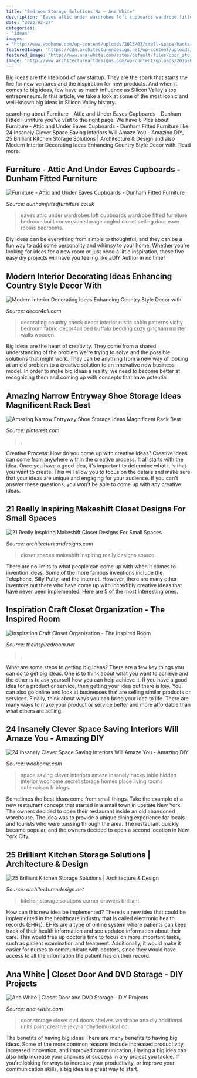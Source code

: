 ```yaml
---
title: "Bedroom Storage Solutions Nz ~ Ana White"
description: "Eaves attic under wardrobes loft cupboards wardrobe fitted furniture bedroom built conversion storage angled closet ceiling door eave rooms bedrooms"
date: "2023-02-27"
categories:
- "ideas"
images:
- "http://www.woohome.com/wp-content/uploads/2015/03/small-space-hacks-woohome-17.jpg"
featuredImage: "https://cdn.architecturendesign.net/wp-content/uploads/2014/09/25-Mullet-Cabinetry-Kitchen-Corner-Drawers.jpg"
featured_image: "http://www.ana-white.com/sites/default/files/door_storage2.jpg"
image: "http://www.architectureartdesigns.com/wp-content/uploads/2016/05/3-34.jpg"
---
```



Big ideas are the lifeblood of any startup. They are the spark that starts the fire for new ventures and the inspiration for new products. And when it comes to big ideas, few have as much influence as Silicon Valley's top entrepreneurs. In this article, we take a look at some of the most iconic and well-known big ideas in Silicon Valley history.

	

		
searching about Furniture - Attic and Under Eaves Cupboards - Dunham Fitted Furniture you've visit to the right page. We have 8 Pics about Furniture - Attic and Under Eaves Cupboards - Dunham Fitted Furniture like 24 Insanely Clever Space Saving Interiors Will Amaze You - Amazing DIY, 25 Brilliant Kitchen Storage Solutions | Architecture &amp; Design and also Modern Interior Decorating Ideas Enhancing Country Style Decor with. Read more:
		
    
## Furniture - Attic And Under Eaves Cupboards - Dunham Fitted Furniture

<img loading=lazy src="http://www.dunhamfittedfurniture.co.uk/wp-content/uploads/2014/01/under_eaves-12-of-255.jpg" onerror="this.onerror=null;this.src='https://tse4.mm.bing.net/th?id=OIP.MelJEGf79qx7bMvIuZsChQHaFj&amp;pid=15.1';" alt="Furniture - Attic and Under Eaves Cupboards - Dunham Fitted Furniture">

_Source: dunhamfittedfurniture.co.uk_

>eaves attic under wardrobes loft cupboards wardrobe fitted furniture bedroom built conversion storage angled closet ceiling door eave rooms bedrooms. 

	

Diy Ideas can be everything from simple to thoughtful, and they can be a fun way to add some personality and whimsy to your home. Whether you're looking for ideas for a new room or just need a little inspiration, these five easy diy projects will have you feeling like aDIY Author in no time!

    
## Modern Interior Decorating Ideas Enhancing Country Style Decor With

<img loading=lazy src="http://www.decor4all.com/wp-content/uploads/2014/05/check-decorative-patterns-room-decorating-ideas-5.jpg" onerror="this.onerror=null;this.src='https://tse1.mm.bing.net/th?id=OIP.2pJF01tX6dsBCB2hbwaCgwHaKf&amp;pid=15.1';" alt="Modern Interior Decorating Ideas Enhancing Country Style Decor with">

_Source: decor4all.com_

>decorating country check decor interior rustic cabin patterns vichy bedroom fabric decor4all bed buffalo bedding cozy gingham master walls wooden. 

	

Big Ideas are the heart of creativity. They come from a shared understanding of the problem we're trying to solve and the possible solutions that might work. They can be anything from a new way of looking at an old problem to a creative solution to an innovative new business model. In order to make big ideas a reality, we need to become better at recognizing them and coming up with concepts that have potential.

    
## Amazing Narrow Entryway Shoe Storage Ideas Magnificent Rack Best

<img loading=lazy src="https://i.pinimg.com/736x/01/74/be/0174be6615762a02315d816be22f6177.jpg" onerror="this.onerror=null;this.src='https://tse3.mm.bing.net/th?id=OIP.FJ4u2_zbOhW2x5dk4kQGXgHaGX&amp;pid=15.1';" alt="Amazing Narrow Entryway Shoe Storage Ideas Magnificent Rack Best">

_Source: pinterest.com_

>. 

	

Creative Process: How do you come up with creative ideas?
Creative ideas can come from anywhere within the creative process. It all starts with the idea. Once you have a good idea, it's important to determine what it is that you want to create. This will allow you to focus on the details and make sure that your ideas are unique and engaging for your audience. If you can't answer these questions, you won't be able to come up with any creative ideas.

    
## 21 Really Inspiring Makeshift Closet Designs For Small Spaces

<img loading=lazy src="http://www.architectureartdesigns.com/wp-content/uploads/2016/05/3-34.jpg" onerror="this.onerror=null;this.src='https://tse2.mm.bing.net/th?id=OIP.xoGDyX-zKtQJX8swIz77oAHaLJ&amp;pid=15.1';" alt="21 Really Inspiring Makeshift Closet Designs For Small Spaces">

_Source: architectureartdesigns.com_

>closet spaces makeshift inspiring really designs source. 

	

There are no limits to what people can come up with when it comes to invention ideas. Some of the more famous inventions include the Telephone, Silly Putty, and the internet. However, there are many other inventors out there who have come up with incredibly creative ideas that have never been implemented. Here are 5 of the most interesting ones.

    
## Inspiration Craft Closet Organization - The Inspired Room

<img loading=lazy src="https://theinspiredroom.net/wp-content/uploads/2014/01/Craft-Closet-Organization.jpg" onerror="this.onerror=null;this.src='https://tse3.mm.bing.net/th?id=OIP.PBkzfdgyF0UVCoLFAmvl4wHaJ3&amp;pid=15.1';" alt="Inspiration Craft Closet Organization - The Inspired Room">

_Source: theinspiredroom.net_

>. 

	

What are some steps to getting big ideas?
There are a few key things you can do to get big ideas. One is to think about what you want to achieve and the other is to ask yourself how you can help achieve it. If you have a good idea for a product or service, then getting your idea out there is key. You can also go online and look at businesses that are selling similar products or services. Finally, think about ways you can bring your idea to life. There are many ways to make your product or service better and more affordable than what others are selling.

    
## 24 Insanely Clever Space Saving Interiors Will Amaze You - Amazing DIY

<img loading=lazy src="http://www.woohome.com/wp-content/uploads/2015/03/small-space-hacks-woohome-17.jpg" onerror="this.onerror=null;this.src='https://tse1.mm.bing.net/th?id=OIP.cEJapFXdgvcxEAA_-C3KBQHaLH&amp;pid=15.1';" alt="24 Insanely Clever Space Saving Interiors Will Amaze You - Amazing DIY">

_Source: woohome.com_

>space saving clever interiors amaze insanely hacks table hidden interior woohome secret storage homes place living rooms cotemaison fr blogs. 

	

Sometimes the best ideas come from small things. Take the example of a new restaurant concept that started in a small town in upstate New York. The owners decided to open their restaurant inside an old abandoned warehouse. The idea was to provide a unique dining experience for locals and tourists who were passing through the area. The restaurant quickly became popular, and the owners decided to open a second location in New York City.

    
## 25 Brilliant Kitchen Storage Solutions | Architecture &amp; Design

<img loading=lazy src="https://cdn.architecturendesign.net/wp-content/uploads/2014/09/25-Mullet-Cabinetry-Kitchen-Corner-Drawers.jpg" onerror="this.onerror=null;this.src='https://tse4.mm.bing.net/th?id=OIP.748ptL36zV8QrA8u0XiEhAHaJ3&amp;pid=15.1';" alt="25 Brilliant Kitchen Storage Solutions | Architecture &amp; Design">

_Source: architecturendesign.net_

>kitchen storage solutions corner drawers brilliant. 

	

How can this new idea be implemented?
There is a new idea that could be implemented in the healthcare industry that is called electronic health records (EHRs). EHRs are a type of online system where patients can keep track of their health information and see updated information about their care. This would free up doctor’s time to focus on more important tasks, such as patient examination and treatment. Additionally, it would make it easier for nurses to communicate with doctors, since they would have access to all the information the patient has on their record.

    
## Ana White | Closet Door And DVD Storage - DIY Projects

<img loading=lazy src="http://www.ana-white.com/sites/default/files/door_storage2.jpg" onerror="this.onerror=null;this.src='https://tse3.mm.bing.net/th?id=OIP.R83OuNOItB_2OUbvPgvw4QHaLH&amp;pid=15.1';" alt="Ana White | Closet Door and DVD Storage - DIY Projects">

_Source: ana-white.com_

>door storage closet dvd doors shelves wardrobe ana diy additional units paint creative jekyllandhydemusical cd. 

	

The benefits of having big ideas
There are many benefits to having big ideas. Some of the more common reasons include increased productivity, increased innovation, and improved communication. Having a big idea can also help increase your chances of success in any project you tackle. If you're looking for ways to increase your productivity, or improve your communication skills, a big idea is a great way to start.

